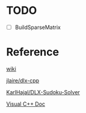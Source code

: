 # TODO
- [ ] BuildSparseMatrix


# Reference
[wiki](https://en.wikipedia.org/wiki/Exact_cover#Sudoku)

[jlaire/dlx-cpp](https://github.com/jlaire/dlx-cpp)

[KarlHajal/DLX-Sudoku-Solver](https://github.com/KarlHajal/DLX-Sudoku-Solver/blob/master/DLXSudokuSolver.cpp)


[Visual C++ Doc](https://docs.microsoft.com/zh-tw/cpp/cpp/cpp-language-reference?view=vs-2019)


